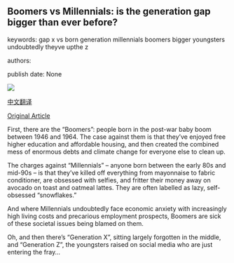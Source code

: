 ## Boomers vs Millennials: is the generation gap bigger than ever before?

keywords: gap x vs born generation millennials boomers bigger youngsters undoubtedly theyve upthe z

authors: 

publish date: None

![](https://ichef.bbci.co.uk/images/ic/1200x675/p086b3zk.jpg)

[中文翻译](Boomers%20vs%20Millennials%3A%20is%20the%20generation%20gap%20bigger%20than%20ever%20before%3F_zh.md)

[Original Article](https://www.bbc.co.uk/programmes/articles/3KyLPYw6B31JBMJKqBvw8d2/boomers-vs-millennials-is-the-generation-gap-bigger-than-ever-before)

First, there are the “Boomers”: people born in the post-war baby boom between 1946 and 1964. The case against them is that they’ve enjoyed free higher education and affordable housing, and then created the combined mess of enormous debts and climate change for everyone else to clean up.

The charges against “Millennials” – anyone born between the early 80s and mid-90s – is that they’ve killed off everything from mayonnaise to fabric conditioner, are obsessed with selfies, and fritter their money away on avocado on toast and oatmeal lattes. They are often labelled as lazy, self-obsessed “snowflakes.”

And where Millennials undoubtedly face economic anxiety with increasingly high living costs and precarious employment prospects, Boomers are sick of these societal issues being blamed on them.

Oh, and then there’s “Generation X”, sitting largely forgotten in the middle, and “Generation Z”, the youngsters raised on social media who are just entering the fray…